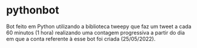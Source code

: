 # pythonbot

Bot feito em Python utilizando a biblioteca tweepy que faz um tweet a cada 60 minutos (1 hora) realizando uma contagem progressiva a partir do dia em que a conta referente à esse bot foi criada (25/05/2022).
